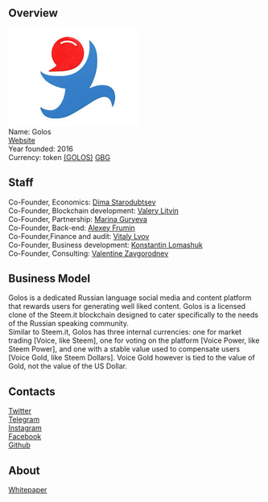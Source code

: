 ## Overview
![ logo](../projects/logo/golos.jpg)  
Name: Golos  
[Website](https://golos.io/)   
Year founded: 2016  
Currency: token [(GOLOS)](https://coinmarketcap.com/currencies/golos/)	[GBG](https://coinmarketcap.com/currencies/golos-gold/)  
## Staff 
Co-Founder, Economics: [Dima Starodubtsev](../people/dima_starodubtsev.md)   
Co-Founder, Blockchain development:  [Valery Litvin](../people/valery_litvin.md)   
Co-Founder, Partnership:  [Marina Guryeva](../people/marina_guryeva.md)   
Co-Founder, Back-end:  [Alexey Frumin](../people/alexey_frumin.md)  
Co-Founder,Finance and audit: [Vitaly Lvov](../people/vitaly_lvov.md)  
Co-Founder, Business development: [Konstantin Lomashuk](../people/konstantin_lomashuk.md)  
Co-Founder, Consulting: [Valentine Zavgorodnev](../people/valentine_zavgorodnev.md)  
 
## Business Model
Golos is a dedicated Russian language social media and content platform that rewards users for generating well liked content. Golos is a licensed clone of the Steem.it blockchain designed to cater specifically to the needs of the Russian speaking community.  
Similar to Steem.it, Golos has three internal currencies: one for market trading [Voice, like Steem], one for voting on the platform [Voice Power, like Steem Power], and one with a stable value used to compensate users [Voice Gold, like Steem Dollars]. Voice Gold however is tied to the value of Gold, not the value of the US Dollar.
## Contacts   
[Twitter](https://twitter.com/@goloschain)   
[Telegram](https://t.me/golos_io)   
[Instagram](https://instagram.com/golos_io/)   
[Facebook](https://facebook.com/www.golos.io/)  
[Github](https://github.com/GolosChain)  
  
## About 
[Whitepaper](https://golos.io/ru--golos/@golos/golos-russkoyazychnaya-socialno-mediinaya-blokchein-platforma)
